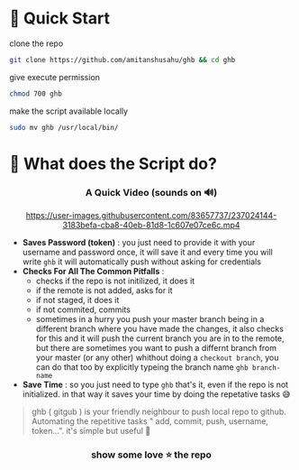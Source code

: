 
# 📌 Quick Start

clone the repo
```bash
git clone https://github.com/amitanshusahu/ghb && cd ghb
```
give execute permission
```bash
chmod 700 ghb
```
make the script available locally 
```bash
sudo mv ghb /usr/local/bin/
```


# 📌 What does the Script do?

<div align="center">  
  <h3> A Quick Video (sounds on 🔊) </h3>
  
  https://user-images.githubusercontent.com/83657737/237024144-3183befa-cba8-40eb-81d8-1c607e07ce6c.mp4
  
</div>

- __Saves Password (token)__ : you just need to provide it with your username and password once, it will save it and every time you will write `ghb` it will automatically push without asking for credentials
- __Checks For All The Common Pitfalls__ : 
  - checks if the repo is not initilized, it does it
  - if the remote is not added, asks for it
  - if not staged, it does it
  - if not commited, commits 
  - sometimes in a hurry you push your master branch being in a different branch where you have made the changes, it also checks for this and it will push the current branch you are in to the remote, but there are sometimes you want to push a differnt branch from your master (or any other) whithout doing a `checkout branch`, you can do that too by explicitly typeing the branch name `ghb branch-name`
- __Save Time__ : so you just need to type `ghb` that's it, even if the repo is not initialized. in that way it saves your time by doing the repetative tasks 😅

> ghb ( gitgub ) is your friendly neighbour to push local repo to github. Automating the repetitive tasks " add, commit, push, username, token...". it's simple but useful 👼


<h3 align=center> show some love ⭐ the repo </h2>
